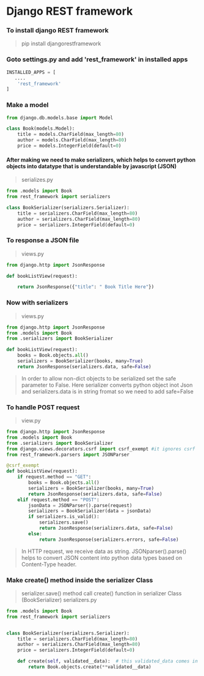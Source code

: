# Django REST framework

### To install django REST framework

> pip install djangorestframework

### Goto settings.py and add 'rest_framework' in installed apps
```python
INSTALLED_APPS = [
   ....
    'rest_framework'
]
```
 
### Make a model
```python
from django.db.models.base import Model

class Book(models.Model):
    title = models.CharField(max_length=80)
    author = models.CharField(max_length=80)
    price = models.IntegerField(default=0)
```

#### After making we need to make serializers, which helps to convert python objects into datatype that is understandable by javascript (JSON)
> serializes.py
```python
from .models import Book
from rest_framework import serializers

class BookSerializer(serializers.Serializer):
    title = serializers.CharField(max_length=80)
    author = serializers.CharField(max_length=80)
    price = serializers.IntegerField(default=0)
```


### To response a JSON file
> views.py
```python
from django.http import JsonResponse

def bookListView(request):

    return JsonResponse({"title": " Book Title Here"})
```

### Now with serializers
> views.py
```python
from django.http import JsonResponse
from .models import Book
from .serializers import BookSerializer

def bookListView(request):
    books = Book.objects.all()
    serializers = BookSerializer(books, many=True)
    return JsonResponse(serializers.data, safe=False)
```
> In order to allow non-dict objects to be serialized set the safe parameter to False.
> Here serializer converts python object inot Json and serializers.data is in string fromat so we need to add safe=False

### To handle POST request
> view.py
```python
from django.http import JsonResponse
from .models import Book
from .serializers import BookSerializer
from django.views.decorators.csrf import csrf_exempt #it ignores csrf
from rest_framework.parsers import JSONParser

@csrf_exempt
def bookListView(request):
    if request.method == "GET":
        books = Book.objects.all()
        serializers = BookSerializer(books, many=True)
        return JsonResponse(serializers.data, safe=False)
    elif request.method == "POST":
        jsonData = JSONParser().parse(request)
        serializers = BookSerializer(data = jsonData)
        if serializers.is_valid():
            serializers.save()
            return JsonResponse(serializers.data, safe=False)
        else:
            return JsonResponse(serializers.errors, safe=False)
```
> In HTTP request, we receive data as string. JSONparser().parse() helps to convert JSON content into python data types based on Content-Type header.

### Make create() method inside the serializer Class
> serializer.save() method call create() function in serializer Class (BookSerializer)
> serializers.py

```python
from .models import Book
from rest_framework import serializers


class BookSerializer(serializers.Serializer):
    title = serializers.CharField(max_length=80)
    author = serializers.CharField(max_length=80)
    price = serializers.IntegerField(default=0)

    def create(self, validated__data):  # this validated_data comes in dictionary form
        return Book.objects.create(**validated__data)

```